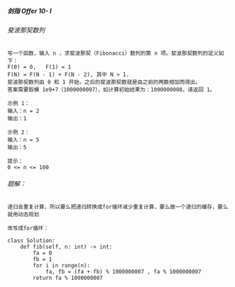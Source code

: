 ##### 剑指 Offer 10- I
###### 斐波那契数列

`写一个函数，输入 n ，求斐波那契（Fibonacci）数列的第 n 项。斐波那契数列的定义如下：`
<br/>`F(0) = 0,   F(1) = 1`
<br/>`F(N) = F(N - 1) + F(N - 2), 其中 N > 1.`
<br/>`斐波那契数列由 0 和 1 开始，之后的斐波那契数就是由之前的两数相加而得出。`
<br/>`答案需要取模 1e9+7（1000000007），如计算初始结果为：1000000008，请返回 1。`
```
示例 1：
输入：n = 2
输出：1

示例 2：
输入：n = 5
输出：5

提示：
0 <= n <= 100
```

###### 题解：
`递归会重复计算，所以要么把递归转换成for循环减少重复计算，要么做一个递归的缓存，要么就用动态规划`

`改写成for循环：`
```python3
class Solution:
    def fib(self, n: int) -> int:
        fa = 0
        fb = 1
        for i in range(n):
            fa, fb = (fa + fb) % 1000000007 , fa % 1000000007
        return fa % 1000000007
```